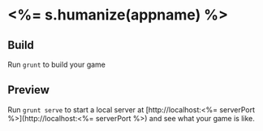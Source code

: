 # <%= s.humanize(appname) %>

## Build

Run `grunt` to build your game

## Preview

Run `grunt serve` to start a local server at
[http://localhost:<%= serverPort %>](http://localhost:<%= serverPort %>) and see what your game
is like.
